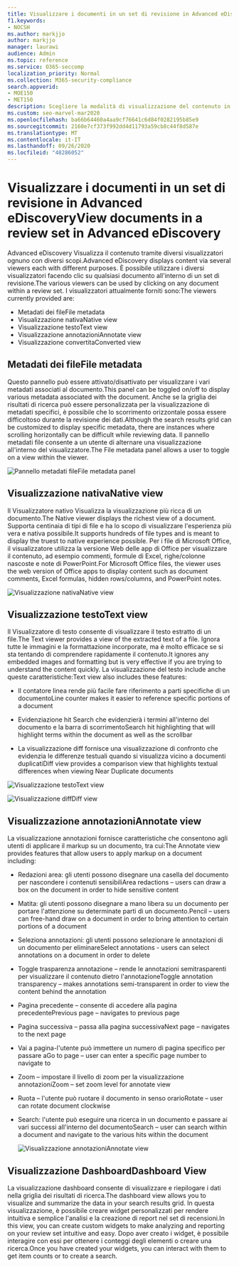 ```yaml
---
title: Visualizzare i documenti in un set di revisione in Advanced eDiscovery
f1.keywords:
- NOCSH
ms.author: markjjo
author: markjjo
manager: laurawi
audience: Admin
ms.topic: reference
ms.service: O365-seccomp
localization_priority: Normal
ms.collection: M365-security-compliance
search.appverid:
- MOE150
- MET150
description: Scegliere la modalità di visualizzazione del contenuto in Advanced eDiscovery, ad esempio testo, annotazioni, conversione o visualizzazione nativa.
ms.custom: seo-marvel-mar2020
ms.openlocfilehash: ba66b64460a4aa9cf76641c6d84f0282195b85e9
ms.sourcegitcommit: 2160e7cf373f992dd4d11793a59cb8c44f8d587e
ms.translationtype: MT
ms.contentlocale: it-IT
ms.lasthandoff: 09/26/2020
ms.locfileid: "48286052"
---
```

# <a name="view-documents-in-a-review-set-in-advanced-ediscovery"></a><span data-ttu-id="6a9a2-103">Visualizzare i documenti in un set di revisione in Advanced eDiscovery</span><span class="sxs-lookup"><span data-stu-id="6a9a2-103">View documents in a review set in Advanced eDiscovery</span></span>

<span data-ttu-id="6a9a2-104">Advanced eDiscovery Visualizza il contenuto tramite diversi visualizzatori ognuno con diversi scopi.</span><span class="sxs-lookup"><span data-stu-id="6a9a2-104">Advanced eDiscovery displays content via several viewers each with different purposes.</span></span> <span data-ttu-id="6a9a2-105">È possibile utilizzare i diversi visualizzatori facendo clic su qualsiasi documento all'interno di un set di revisione.</span><span class="sxs-lookup"><span data-stu-id="6a9a2-105">The various viewers can be used by clicking on any document within a review set.</span></span> <span data-ttu-id="6a9a2-106">I visualizzatori attualmente forniti sono:</span><span class="sxs-lookup"><span data-stu-id="6a9a2-106">The viewers currently provided are:</span></span>

- <span data-ttu-id="6a9a2-107">Metadati dei file</span><span class="sxs-lookup"><span data-stu-id="6a9a2-107">File metadata</span></span>
- <span data-ttu-id="6a9a2-108">Visualizzazione nativa</span><span class="sxs-lookup"><span data-stu-id="6a9a2-108">Native view</span></span>
- <span data-ttu-id="6a9a2-109">Visualizzazione testo</span><span class="sxs-lookup"><span data-stu-id="6a9a2-109">Text view</span></span>
- <span data-ttu-id="6a9a2-110">Visualizzazione annotazioni</span><span class="sxs-lookup"><span data-stu-id="6a9a2-110">Annotate view</span></span>
- <span data-ttu-id="6a9a2-111">Visualizzazione convertita</span><span class="sxs-lookup"><span data-stu-id="6a9a2-111">Converted view</span></span>

## <a name="file-metadata"></a><span data-ttu-id="6a9a2-112">Metadati dei file</span><span class="sxs-lookup"><span data-stu-id="6a9a2-112">File metadata</span></span>

<span data-ttu-id="6a9a2-113">Questo pannello può essere attivato/disattivato per visualizzare i vari metadati associati al documento.</span><span class="sxs-lookup"><span data-stu-id="6a9a2-113">This panel can be toggled on/off to display various metadata associated with the document.</span></span> <span data-ttu-id="6a9a2-114">Anche se la griglia dei risultati di ricerca può essere personalizzata per la visualizzazione di metadati specifici, è possibile che lo scorrimento orizzontale possa essere difficoltoso durante la revisione dei dati.</span><span class="sxs-lookup"><span data-stu-id="6a9a2-114">Although the search results grid can be customized to display specific metadata, there are instances where scrolling horizontally can be difficult while reviewing data.</span></span> <span data-ttu-id="6a9a2-115">Il pannello metadati file consente a un utente di alternare una visualizzazione all'interno del visualizzatore.</span><span class="sxs-lookup"><span data-stu-id="6a9a2-115">The File metadata panel allows a user to toggle on a view within the viewer.</span></span>

![<span data-ttu-id="6a9a2-116">Pannello metadati file</span><span class="sxs-lookup"><span data-stu-id="6a9a2-116">File metadata panel</span></span>
](../media/Reviewimage2.png)

## <a name="native-view"></a><span data-ttu-id="6a9a2-117">Visualizzazione nativa</span><span class="sxs-lookup"><span data-stu-id="6a9a2-117">Native view</span></span>

<span data-ttu-id="6a9a2-118">Il Visualizzatore nativo Visualizza la visualizzazione più ricca di un documento.</span><span class="sxs-lookup"><span data-stu-id="6a9a2-118">The Native viewer displays the richest view of a document.</span></span> <span data-ttu-id="6a9a2-119">Supporta centinaia di tipi di file e ha lo scopo di visualizzare l'esperienza più vera e nativa possibile.</span><span class="sxs-lookup"><span data-stu-id="6a9a2-119">It supports hundreds of file types and is meant to display the truest to native experience possible.</span></span> <span data-ttu-id="6a9a2-120">Per i file di Microsoft Office, il visualizzatore utilizza la versione Web delle app di Office per visualizzare il contenuto, ad esempio commenti, formule di Excel, righe/colonne nascoste e note di PowerPoint.</span><span class="sxs-lookup"><span data-stu-id="6a9a2-120">For Microsoft Office files, the viewer uses the web version of Office apps to display content such as document comments, Excel formulas, hidden rows/columns, and PowerPoint notes.</span></span>

![<span data-ttu-id="6a9a2-121">Visualizzazione nativa</span><span class="sxs-lookup"><span data-stu-id="6a9a2-121">Native view</span></span>
](../media/Reviewimage3.png)

## <a name="text-view"></a><span data-ttu-id="6a9a2-122">Visualizzazione testo</span><span class="sxs-lookup"><span data-stu-id="6a9a2-122">Text view</span></span>

<span data-ttu-id="6a9a2-123">Il Visualizzatore di testo consente di visualizzare il testo estratto di un file.</span><span class="sxs-lookup"><span data-stu-id="6a9a2-123">The Text viewer provides a view of the extracted text of a file.</span></span> <span data-ttu-id="6a9a2-124">Ignora tutte le immagini e la formattazione incorporate, ma è molto efficace se si sta tentando di comprendere rapidamente il contenuto.</span><span class="sxs-lookup"><span data-stu-id="6a9a2-124">It ignores any embedded images and formatting but is very effective if you are trying to understand the content quickly.</span></span> <span data-ttu-id="6a9a2-125">La visualizzazione del testo include anche queste caratteristiche:</span><span class="sxs-lookup"><span data-stu-id="6a9a2-125">Text view also includes these features:</span></span>

  - <span data-ttu-id="6a9a2-126">Il contatore linea rende più facile fare riferimento a parti specifiche di un documento</span><span class="sxs-lookup"><span data-stu-id="6a9a2-126">Line counter makes it easier to reference specific portions of a document</span></span>

  - <span data-ttu-id="6a9a2-127">Evidenziazione hit Search che evidenzierà i termini all'interno del documento e la barra di scorrimento</span><span class="sxs-lookup"><span data-stu-id="6a9a2-127">Search hit highlighting that will highlight terms within the document as well as the scrollbar</span></span>

  - <span data-ttu-id="6a9a2-128">La visualizzazione diff fornisce una visualizzazione di confronto che evidenzia le differenze testuali quando si visualizza vicino a documenti duplicati</span><span class="sxs-lookup"><span data-stu-id="6a9a2-128">Diff view provides a comparison view that highlights textual differences when viewing Near Duplicate documents</span></span>

![<span data-ttu-id="6a9a2-129">Visualizzazione testo</span><span class="sxs-lookup"><span data-stu-id="6a9a2-129">Text view</span></span>
](../media/Reviewimage4.png)

![<span data-ttu-id="6a9a2-130">Visualizzazione diff</span><span class="sxs-lookup"><span data-stu-id="6a9a2-130">Diff view</span></span>
](../media/Reviewimage5.png)

## <a name="annotate-view"></a><span data-ttu-id="6a9a2-131">Visualizzazione annotazioni</span><span class="sxs-lookup"><span data-stu-id="6a9a2-131">Annotate view</span></span>

<span data-ttu-id="6a9a2-132">La visualizzazione annotazioni fornisce caratteristiche che consentono agli utenti di applicare il markup su un documento, tra cui:</span><span class="sxs-lookup"><span data-stu-id="6a9a2-132">The Annotate view provides features that allow users to apply markup on a document including:</span></span>

  - <span data-ttu-id="6a9a2-133">Redazioni area: gli utenti possono disegnare una casella del documento per nascondere i contenuti sensibili</span><span class="sxs-lookup"><span data-stu-id="6a9a2-133">Area redactions – users can draw a box on the document in order to hide sensitive content</span></span>

  - <span data-ttu-id="6a9a2-134">Matita: gli utenti possono disegnare a mano libera su un documento per portare l'attenzione su determinate parti di un documento.</span><span class="sxs-lookup"><span data-stu-id="6a9a2-134">Pencil – users can free-hand draw on a document in order to bring attention to certain portions of a document</span></span>

  - <span data-ttu-id="6a9a2-135">Seleziona annotazioni: gli utenti possono selezionare le annotazioni di un documento per eliminare</span><span class="sxs-lookup"><span data-stu-id="6a9a2-135">Select annotations - users can select annotations on a document in order to delete</span></span>

  - <span data-ttu-id="6a9a2-136">Toggle trasparenza annotazione – rende le annotazioni semitrasparenti per visualizzare il contenuto dietro l'annotazione</span><span class="sxs-lookup"><span data-stu-id="6a9a2-136">Toggle annotation transparency – makes annotations semi-transparent in order to view the content behind the annotation</span></span>

  - <span data-ttu-id="6a9a2-137">Pagina precedente – consente di accedere alla pagina precedente</span><span class="sxs-lookup"><span data-stu-id="6a9a2-137">Previous page – navigates to previous page</span></span>

  - <span data-ttu-id="6a9a2-138">Pagina successiva – passa alla pagina successiva</span><span class="sxs-lookup"><span data-stu-id="6a9a2-138">Next page – navigates to the next page</span></span>

  - <span data-ttu-id="6a9a2-139">Vai a pagina-l'utente può immettere un numero di pagina specifico per passare a</span><span class="sxs-lookup"><span data-stu-id="6a9a2-139">Go to page – user can enter a specific page number to navigate to</span></span>

  - <span data-ttu-id="6a9a2-140">Zoom – impostare il livello di zoom per la visualizzazione annotazioni</span><span class="sxs-lookup"><span data-stu-id="6a9a2-140">Zoom – set zoom level for annotate view</span></span>

  - <span data-ttu-id="6a9a2-141">Ruota – l'utente può ruotare il documento in senso orario</span><span class="sxs-lookup"><span data-stu-id="6a9a2-141">Rotate – user can rotate document clockwise</span></span>

  - <span data-ttu-id="6a9a2-142">Search: l'utente può eseguire una ricerca in un documento e passare ai vari successi all'interno del documento</span><span class="sxs-lookup"><span data-stu-id="6a9a2-142">Search – user can search within a document and navigate to the various hits within the document</span></span>
    
    ![<span data-ttu-id="6a9a2-143">Visualizzazione annotazioni</span><span class="sxs-lookup"><span data-stu-id="6a9a2-143">Annotate view</span></span>
    ](../media/Reviewimage1.png)

## <a name="dashboard-view"></a><span data-ttu-id="6a9a2-144">Visualizzazione Dashboard</span><span class="sxs-lookup"><span data-stu-id="6a9a2-144">Dashboard View</span></span> 
<span data-ttu-id="6a9a2-145">La visualizzazione dashboard consente di visualizzare e riepilogare i dati nella griglia dei risultati di ricerca.</span><span class="sxs-lookup"><span data-stu-id="6a9a2-145">The dashboard view allows you to visualize and summarize the data in your search results grid.</span></span> <span data-ttu-id="6a9a2-146">In questa visualizzazione, è possibile creare widget personalizzati per rendere intuitiva e semplice l'analisi e la creazione di report nel set di recensioni.</span><span class="sxs-lookup"><span data-stu-id="6a9a2-146">In this view, you can create custom widgets to make analyzing and reporting on your review set intuitive and easy.</span></span> <span data-ttu-id="6a9a2-147">Dopo aver creato i widget, è possibile interagire con essi per ottenere i conteggi degli elementi o creare una ricerca.</span><span class="sxs-lookup"><span data-stu-id="6a9a2-147">Once you have created your widgets, you can interact with them to get item counts or to create a search.</span></span> 
